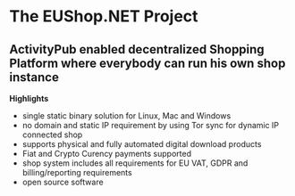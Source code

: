 # The EUShop.NET Project

## ActivityPub enabled decentralized Shopping Platform where everybody can run  his own shop  instance

**Highlights**

- single static binary solution for Linux, Mac and Windows
- no domain and static IP requirement by using Tor sync for dynamic IP connected shop
- supports physical and fully automated digital download products
- Fiat and Crypto Curency payments supported
- shop system includes all requirements for EU VAT, GDPR and billing/reporting requirements
- open source software
